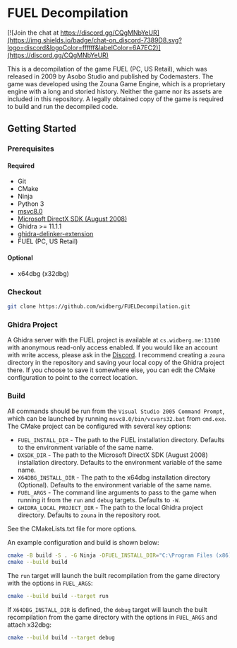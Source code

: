 # FUEL Decompilation

[![Join the chat at https://discord.gg/CQgMNbYeUR](https://img.shields.io/badge/chat-on_discord-7389D8.svg?logo=discord&logoColor=ffffff&labelColor=6A7EC2)](https://discord.gg/CQgMNbYeUR)

This is a decompilation of the game FUEL (PC, US Retail), which was released in 2009 by Asobo Studio and published by Codemasters. The game was developed using the Zouna Game Engine, which is a proprietary engine with a long and storied history. Neither the game nor its assets are included in this repository. A legally obtained copy of the game is required to build and run the decompiled code.

## Getting Started

### Prerequisites

#### Required

* Git
* CMake
* Ninja
* Python 3
* [msvc8.0](https://github.com/widberg/msvc8.0)
* [Microsoft DirectX SDK (August 2008)](https://archive.org/details/dxsdk_aug08)
* Ghidra >= 11.1.1
* [ghidra-delinker-extension](https://github.com/boricj/ghidra-delinker-extension)
* FUEL (PC, US Retail)

#### Optional

* x64dbg (x32dbg)

### Checkout

```sh
git clone https://github.com/widberg/FUELDecompilation.git
```

### Ghidra Project

A Ghidra server with the FUEL project is available at `cs.widberg.me:13100` with anonymous read-only access enabled. If you would like an account with write access, please ask in the [Discord](https://discord.gg/CQgMNbYeUR). I recommend creating a `zouna` directory in the repository and saving your local copy of the Ghidra project there. If you choose to save it somewhere else, you can edit the CMake configuration to point to the correct location.

### Build

All commands should be run from the `Visual Studio 2005 Command Prompt`, which can be launched by running `msvc8.0/bin/vcvars32.bat` from `cmd.exe`. The CMake project can be configured with several key options:

* `FUEL_INSTALL_DIR` - The path to the FUEL installation directory. Defaults to the environment variable of the same name.
* `DXSDK_DIR` - The path to the Microsoft DirectX SDK (August 2008) installation directory. Defaults to the environment variable of the same name.
* `X64DBG_INSTALL_DIR` - The path to the x64dbg installation directory (Optional). Defaults to the environment variable of the same name.
* `FUEL_ARGS` - The command line arguments to pass to the game when running it from the `run` and `debug` targets. Defaults to `-W`.
* `GHIDRA_LOCAL_PROJECT_DIR` - The path to the local Ghidra project directory. Defaults to `zouna` in the repository root.

See the CMakeLists.txt file for more options.

An example configuration and build is shown below:

```sh
cmake -B build -S . -G Ninja -DFUEL_INSTALL_DIR="C:\Program Files (x86)\Steam\steamapps\common\FUEL" -DDXSDK_DIR="C:\Program Files (x86)\Microsoft DirectX SDK (August 2008)"
cmake --build build
```

The `run` target will launch the built recompilation from the game directory with the options in `FUEL_ARGS`:

```sh
cmake --build build --target run
```

If `X64DBG_INSTALL_DIR` is defined, the `debug` target will launch the built recompilation from the game directory with the options in `FUEL_ARGS` and attach x32dbg:

```sh
cmake --build build --target debug
```
